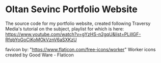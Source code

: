 # Oltan Sevinc Portfolio Website

The source code for my portfolio website, created following Traversy Media's tutorial on the subject, playlist for which is here:
https://www.youtube.com/watch?v=gYzHS-n2gqU&list=PLillGF-RfqbYoGoCjKoMOkVznV6aSXKzU

favicon by:
"https://www.flaticon.com/free-icons/worker" Worker icons created by Good Ware - Flaticon
